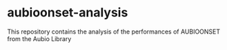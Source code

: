# aubioonset-analysis

This repository contains the analysis of the performances of AUBIOONSET from the Aubio Library
